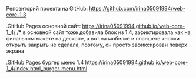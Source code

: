Репозиторий проекта на GitHub: https://github.com/irina05091994/web-core-1.3

.GitHub Pages основной сайт:  https://irina05091994.github.io/web-core-1_4/
/* в основной сайт тоже добавила блок из 1.4, зафиктировала как на финальном макете на дескопе, а вот на мобилке и планшете кнопки открыть закрыть не сделала, поэтому, он просто зафиксирован поверх экрана 

.GitHub Pages бургер меню  1.4
https://irina05091994.github.io/web-core-1_4/index.html_burger-menu.html
